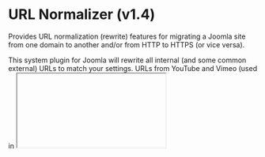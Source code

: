 # URL Normalizer (v1.4)

Provides URL normalization (rewrite) features for migrating a Joomla site from one domain to another and/or from HTTP to HTTPS (or vice versa).

This system plugin for Joomla will rewrite all internal (and some common external) URLs to match your settings. URLs from YouTube and Vimeo (used in <iframe> embeds) will be re-written to use HTTPS.

It also features:
- flexible client-side caching header setup (with component exclusions)
- rewrite the HTML markup (output) by using the PHP Tidy library, adapted for HTML5


## COMPATIBILITY
The plugin works with PHP5 and PHP7.

It is fully compatible with Joomla versions 1.5, 2.5 & 3.x.


## DOWNLOAD
Either use the latest export from this repo (https://github.com/joomlaworks/url-normalizer/archive/master.zip) or select a version to download from: https://www.joomlaworks.net/downloads/

The plugin supports updating via the Joomla Updater, so any new releases will appear there.


## LICENSE
The plugin is distributed under the [GNU/GPL license](https://www.gnu.org/licenses/gpl.html).
